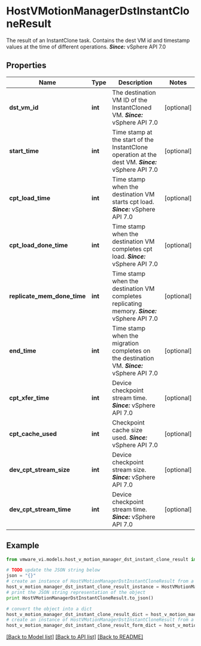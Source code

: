 # HostVMotionManagerDstInstantCloneResult

The result of an InstantClone task.  Contains the dest VM id and timestamp values at the time of different operations.  ***Since:*** vSphere API 7.0 

## Properties
Name | Type | Description | Notes
------------ | ------------- | ------------- | -------------
**dst_vm_id** | **int** | The destination VM ID of the InstantCloned VM.  ***Since:*** vSphere API 7.0  | [optional] 
**start_time** | **int** | Time stamp at the start of the InstantClone operation at the dest VM.  ***Since:*** vSphere API 7.0  | [optional] 
**cpt_load_time** | **int** | Time stamp when the destination VM starts cpt load.  ***Since:*** vSphere API 7.0  | [optional] 
**cpt_load_done_time** | **int** | Time stamp when the destination VM completes cpt load.  ***Since:*** vSphere API 7.0  | [optional] 
**replicate_mem_done_time** | **int** | Time stamp when the destination VM completes replicating memory.  ***Since:*** vSphere API 7.0  | [optional] 
**end_time** | **int** | Time stamp when the migration completes on the destination VM.  ***Since:*** vSphere API 7.0  | [optional] 
**cpt_xfer_time** | **int** | Device checkpoint stream time.  ***Since:*** vSphere API 7.0  | [optional] 
**cpt_cache_used** | **int** | Checkpoint cache size used.  ***Since:*** vSphere API 7.0  | [optional] 
**dev_cpt_stream_size** | **int** | Device checkpoint stream size.  ***Since:*** vSphere API 7.0  | [optional] 
**dev_cpt_stream_time** | **int** | Device checkpoint stream time.  ***Since:*** vSphere API 7.0  | [optional] 

## Example

```python
from vmware_vi.models.host_v_motion_manager_dst_instant_clone_result import HostVMotionManagerDstInstantCloneResult

# TODO update the JSON string below
json = "{}"
# create an instance of HostVMotionManagerDstInstantCloneResult from a JSON string
host_v_motion_manager_dst_instant_clone_result_instance = HostVMotionManagerDstInstantCloneResult.from_json(json)
# print the JSON string representation of the object
print HostVMotionManagerDstInstantCloneResult.to_json()

# convert the object into a dict
host_v_motion_manager_dst_instant_clone_result_dict = host_v_motion_manager_dst_instant_clone_result_instance.to_dict()
# create an instance of HostVMotionManagerDstInstantCloneResult from a dict
host_v_motion_manager_dst_instant_clone_result_form_dict = host_v_motion_manager_dst_instant_clone_result.from_dict(host_v_motion_manager_dst_instant_clone_result_dict)
```
[[Back to Model list]](../README.md#documentation-for-models) [[Back to API list]](../README.md#documentation-for-api-endpoints) [[Back to README]](../README.md)


